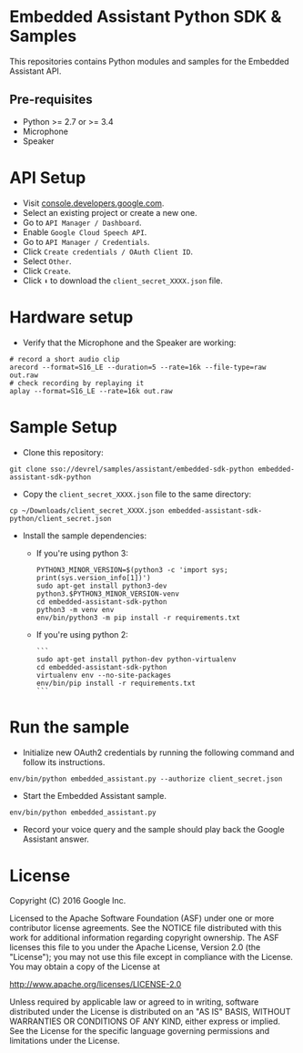 Embedded Assistant Python SDK & Samples
=======================================

This repositories contains Python modules and samples for the Embedded Assistant
API.

Pre-requisites
--------------

- Python >= 2.7 or >= 3.4
- Microphone
- Speaker

API Setup
=========

- Visit [console.developers.google.com](console.developers.google.com).
- Select an existing project or create a new one.
- Go to `API Manager / Dashboard`.
- Enable `Google Cloud Speech API`.
- Go to `API Manager / Credentials`.
- Click `Create credentials / OAuth Client ID`.
- Select `Other`.
- Click `Create`.
- Click `⬇` to download the `client_secret_XXXX.json` file.

Hardware setup
==============

- Verify that the Microphone and the Speaker are working:
```
# record a short audio clip
arecord --format=S16_LE --duration=5 --rate=16k --file-type=raw out.raw
# check recording by replaying it
aplay --format=S16_LE --rate=16k out.raw
```

Sample Setup
============

- Clone this repository:

```
git clone sso://devrel/samples/assistant/embedded-sdk-python embedded-assistant-sdk-python
```

- Copy the `client_secret_XXXX.json` file to the same directory:

```
cp ~/Downloads/client_secret_XXXX.json embedded-assistant-sdk-python/client_secret.json
```

- Install the sample dependencies:
    - If you're using python 3:

        ```
        PYTHON3_MINOR_VERSION=$(python3 -c 'import sys; print(sys.version_info[1])')
        sudo apt-get install python3-dev python3.$PYTHON3_MINOR_VERSION-venv
        cd embedded-assistant-sdk-python
        python3 -m venv env
        env/bin/python3 -m pip install -r requirements.txt
        ```

  - If you're using python 2:

        ```
        sudo apt-get install python-dev python-virtualenv
        cd embedded-assistant-sdk-python
        virtualenv env --no-site-packages
        env/bin/pip install -r requirements.txt
        ```

Run the sample
==============

- Initialize new OAuth2 credentials by running the following command
  and follow its instructions.
```
env/bin/python embedded_assistant.py --authorize client_secret.json
```
- Start the Embedded Assistant sample.
```
env/bin/python embedded_assistant.py
```
- Record your voice query and the sample should play back the Google
  Assistant answer.

License
=======

Copyright (C) 2016 Google Inc.

Licensed to the Apache Software Foundation (ASF) under one or more contributor
license agreements.  See the NOTICE file distributed with this work for
additional information regarding copyright ownership.  The ASF licenses this
file to you under the Apache License, Version 2.0 (the "License"); you may not
use this file except in compliance with the License.  You may obtain a copy of
the License at

  http://www.apache.org/licenses/LICENSE-2.0

Unless required by applicable law or agreed to in writing, software
distributed under the License is distributed on an "AS IS" BASIS, WITHOUT
WARRANTIES OR CONDITIONS OF ANY KIND, either express or implied.  See the
License for the specific language governing permissions and limitations under
the License.
